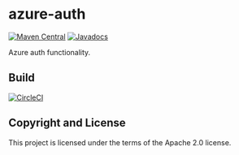 # azure-auth

[![Maven Central](https://maven-badges.herokuapp.com/maven-central/fun.mike/azure-auth-alpha/badge.svg)](https://maven-badges.herokuapp.com/maven-central/fun.mike/azure-auth-alpha)
[![Javadocs](https://www.javadoc.io/badge/fun.mike/azure-auth-alpha.svg)](https://www.javadoc.io/doc/fun.mike/azure-auth-alpha)

Azure auth functionality.

## Build

[![CircleCI](https://circleci.com/gh/mike706574/java-azure-auth.svg?style=svg)](https://circleci.com/gh/mike706574/java-azure-auth)

## Copyright and License

This project is licensed under the terms of the Apache 2.0 license.
